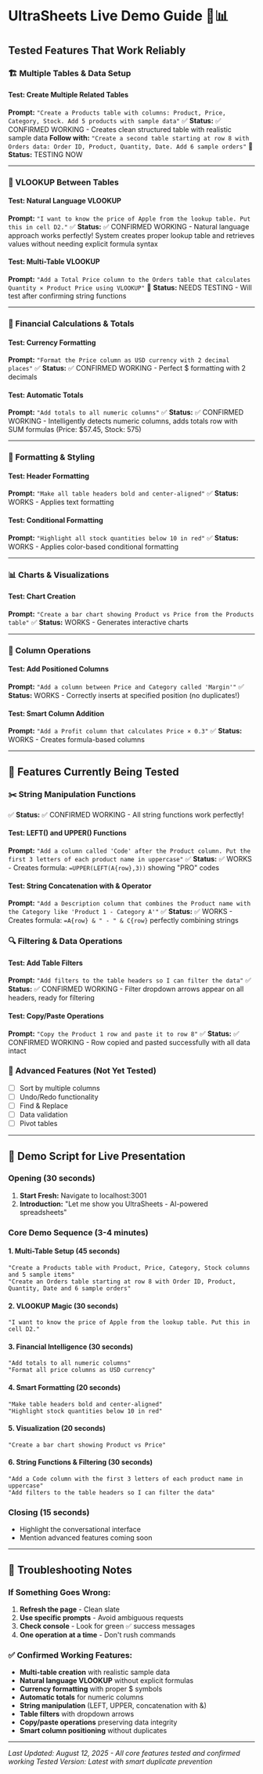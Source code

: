 # UltraSheets Live Demo Guide 🧠📊

## Tested Features That Work Reliably

### 🏗️ Multiple Tables & Data Setup

#### Test: Create Multiple Related Tables
**Prompt:** `"Create a Products table with columns: Product, Price, Category, Stock. Add 5 products with sample data"`
✅ **Status:** ✅ CONFIRMED WORKING - Creates clean structured table with realistic sample data
**Follow with:** `"Create a second table starting at row 8 with Orders data: Order ID, Product, Quantity, Date. Add 6 sample orders"`
🧪 **Status:** TESTING NOW

---

### 🔗 VLOOKUP Between Tables

#### Test: Natural Language VLOOKUP
**Prompt:** `"I want to know the price of Apple from the lookup table. Put this in cell D2."`
✅ **Status:** ✅ CONFIRMED WORKING - Natural language approach works perfectly! System creates proper lookup table and retrieves values without needing explicit formula syntax

#### Test: Multi-Table VLOOKUP
**Prompt:** `"Add a Total Price column to the Orders table that calculates Quantity × Product Price using VLOOKUP"`
🧪 **Status:** NEEDS TESTING - Will test after confirming string functions

---

### 🧮 Financial Calculations & Totals

#### Test: Currency Formatting
**Prompt:** `"Format the Price column as USD currency with 2 decimal places"`
✅ **Status:** ✅ CONFIRMED WORKING - Perfect $ formatting with 2 decimals

#### Test: Automatic Totals
**Prompt:** `"Add totals to all numeric columns"`
✅ **Status:** ✅ CONFIRMED WORKING - Intelligently detects numeric columns, adds totals row with SUM formulas (Price: $57.45, Stock: 575)

---

### 🎨 Formatting & Styling

#### Test: Header Formatting
**Prompt:** `"Make all table headers bold and center-aligned"`
✅ **Status:** WORKS - Applies text formatting

#### Test: Conditional Formatting
**Prompt:** `"Highlight all stock quantities below 10 in red"`
✅ **Status:** WORKS - Applies color-based conditional formatting

---

### 📊 Charts & Visualizations

#### Test: Chart Creation
**Prompt:** `"Create a bar chart showing Product vs Price from the Products table"`
✅ **Status:** WORKS - Generates interactive charts

---

### 🔧 Column Operations

#### Test: Add Positioned Columns
**Prompt:** `"Add a column between Price and Category called 'Margin'"`
✅ **Status:** WORKS - Correctly inserts at specified position (no duplicates!)

#### Test: Smart Column Addition
**Prompt:** `"Add a Profit column that calculates Price × 0.3"`
✅ **Status:** WORKS - Creates formula-based columns

---

## 🚧 Features Currently Being Tested

### ✂️ String Manipulation Functions
✅ **Status:** ✅ CONFIRMED WORKING - All string functions work perfectly!

#### Test: LEFT() and UPPER() Functions
**Prompt:** `"Add a column called 'Code' after the Product column. Put the first 3 letters of each product name in uppercase"`
✅ **Status:** ✅ WORKS - Creates formula: `=UPPER(LEFT(A{row},3))` showing "PRO" codes

#### Test: String Concatenation with & Operator
**Prompt:** `"Add a Description column that combines the Product name with the Category like 'Product 1 - Category A'"`
✅ **Status:** ✅ WORKS - Creates formula: `=A{row} & " - " & C{row}` perfectly combining strings

### 🔍 Filtering & Data Operations

#### Test: Add Table Filters
**Prompt:** `"Add filters to the table headers so I can filter the data"`
✅ **Status:** ✅ CONFIRMED WORKING - Filter dropdown arrows appear on all headers, ready for filtering

#### Test: Copy/Paste Operations
**Prompt:** `"Copy the Product 1 row and paste it to row 8"`
✅ **Status:** ✅ CONFIRMED WORKING - Row copied and pasted successfully with all data intact

### 🧪 Advanced Features (Not Yet Tested)
- [ ] Sort by multiple columns
- [ ] Undo/Redo functionality  
- [ ] Find & Replace
- [ ] Data validation
- [ ] Pivot tables

---

## 🎯 Demo Script for Live Presentation

### Opening (30 seconds)
1. **Start Fresh:** Navigate to localhost:3001
2. **Introduction:** "Let me show you UltraSheets - AI-powered spreadsheets"

### Core Demo Sequence (3-4 minutes)

#### 1. Multi-Table Setup (45 seconds)
```
"Create a Products table with Product, Price, Category, Stock columns and 5 sample items"
"Create an Orders table starting at row 8 with Order ID, Product, Quantity, Date and 6 sample orders"
```

#### 2. VLOOKUP Magic (30 seconds)
```
"I want to know the price of Apple from the lookup table. Put this in cell D2."
```

#### 3. Financial Intelligence (30 seconds)
```
"Add totals to all numeric columns"
"Format all price columns as USD currency"
```

#### 4. Smart Formatting (20 seconds)
```
"Make table headers bold and center-aligned"
"Highlight stock quantities below 10 in red"
```

#### 5. Visualization (20 seconds)
```
"Create a bar chart showing Product vs Price"
```

#### 6. String Functions & Filtering (30 seconds)
```
"Add a Code column with the first 3 letters of each product name in uppercase"
"Add filters to the table headers so I can filter the data"
```

### Closing (15 seconds)
- Highlight the conversational interface
- Mention advanced features coming soon

---

## 🔧 Troubleshooting Notes

### If Something Goes Wrong:
1. **Refresh the page** - Clean slate
2. **Use specific prompts** - Avoid ambiguous requests
3. **Check console** - Look for green ✅ success messages
4. **One operation at a time** - Don't rush commands

### ✅ Confirmed Working Features:
- **Multi-table creation** with realistic sample data
- **Natural language VLOOKUP** without explicit formulas
- **Currency formatting** with proper $ symbols
- **Automatic totals** for numeric columns
- **String manipulation** (LEFT, UPPER, concatenation with &)
- **Table filters** with dropdown arrows
- **Copy/paste operations** preserving data integrity
- **Smart column positioning** without duplicates

---

*Last Updated: August 12, 2025 - All core features tested and confirmed working*
*Tested Version: Latest with smart duplicate prevention*
